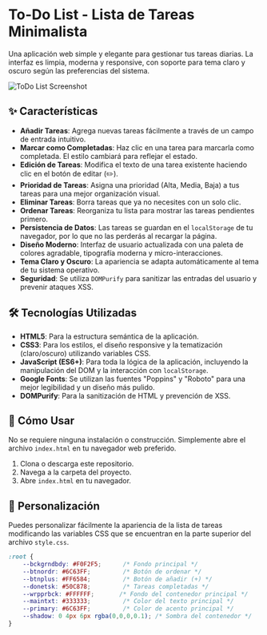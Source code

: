 # To-Do List - Lista de Tareas Minimalista

Una aplicación web simple y elegante para gestionar tus tareas diarias. La interfaz es limpia, moderna y responsive, con soporte para tema claro y oscuro según las preferencias del sistema.

![ToDo List Screenshot](https://github.com/user-attachments/assets/102ad4ef-f4dd-42e0-bee2-259d2631963b) 

## ✨ Características

- **Añadir Tareas**: Agrega nuevas tareas fácilmente a través de un campo de entrada intuitivo.
- **Marcar como Completadas**: Haz clic en una tarea para marcarla como completada. El estilo cambiará para reflejar el estado.
- **Edición de Tareas**: Modifica el texto de una tarea existente haciendo clic en el botón de editar (✏️).
- **Prioridad de Tareas**: Asigna una prioridad (Alta, Media, Baja) a tus tareas para una mejor organización visual.
- **Eliminar Tareas**: Borra tareas que ya no necesites con un solo clic.
- **Ordenar Tareas**: Reorganiza tu lista para mostrar las tareas pendientes primero.
- **Persistencia de Datos**: Las tareas se guardan en el `localStorage` de tu navegador, por lo que no las perderás al recargar la página.
- **Diseño Moderno**: Interfaz de usuario actualizada con una paleta de colores agradable, tipografía moderna y micro-interacciones.
- **Tema Claro y Oscuro**: La apariencia se adapta automáticamente al tema de tu sistema operativo.
- **Seguridad**: Se utiliza `DOMPurify` para sanitizar las entradas del usuario y prevenir ataques XSS.

## 🛠️ Tecnologías Utilizadas

- **HTML5**: Para la estructura semántica de la aplicación.
- **CSS3**: Para los estilos, el diseño responsive y la tematización (claro/oscuro) utilizando variables CSS.
- **JavaScript (ES6+)**: Para toda la lógica de la aplicación, incluyendo la manipulación del DOM y la interacción con `localStorage`.
- **Google Fonts**: Se utilizan las fuentes "Poppins" y "Roboto" para una mejor legibilidad y un diseño más pulido.
- **DOMPurify**: Para la sanitización de HTML y prevención de XSS.

## 🚀 Cómo Usar

No se requiere ninguna instalación o construcción. Simplemente abre el archivo `index.html` en tu navegador web preferido.

1.  Clona o descarga este repositorio.
2.  Navega a la carpeta del proyecto.
3.  Abre `index.html` en tu navegador.

## 🎨 Personalización

Puedes personalizar fácilmente la apariencia de la lista de tareas modificando las variables CSS que se encuentran en la parte superior del archivo `style.css`.

```css
:root {
    --bckgrndbdy: #F0F2F5;      /* Fondo principal */
    --btnordr: #6C63FF;         /* Botón de ordenar */
    --btnplus: #FF6584;         /* Botón de añadir (+) */
    --donetsk: #50C878;         /* Tareas completadas */
    --wrpprbck: #FFFFFF;       /* Fondo del contenedor principal */
    --maintxt: #333333;         /* Color del texto principal */
    --primary: #6C63FF;         /* Color de acento principal */
    --shadow: 0 4px 6px rgba(0,0,0,0.1); /* Sombra del contenedor */
}
```
